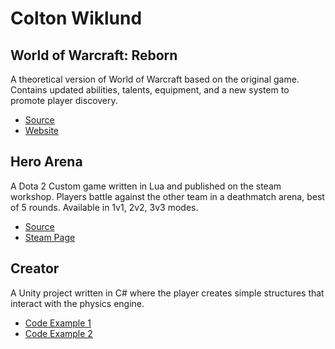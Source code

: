 # Colton Wiklund

## World of Warcraft: Reborn
A theoretical version of World of Warcraft based on the original game. Contains updated abilities, talents, equipment, and a new system to promote player discovery.

- [Source](docs/CONTRIBUTING.md)
- [Website](https://www.worldofwarcraftreborn.com)

## Hero Arena
A Dota 2 Custom game written in Lua and published on the steam workshop. Players battle against the other team in a deathmatch arena, best of 5 rounds. Available in 1v1, 2v2, 3v3 modes.

- [Source](docs/CONTRIBUTING.md)
- [Steam Page](https://steamcommunity.com/sharedfiles/filedetails/?id=821151547&searchtext=dota+2+arena+1v1)

## Creator
A Unity project written in C# where the player creates simple structures that interact with the physics engine.

- [Code Example 1](creator/FrameSegment.cs)
- [Code Example 2](creator/FrameJoiner.cs)

